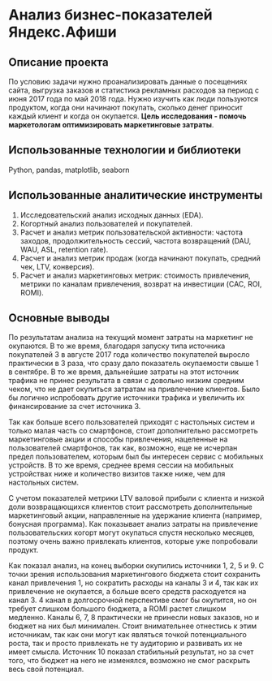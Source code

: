 # Анализ бизнес-показателей Яндекс.Афиши

## Описание проекта

По условию задачи нужно проанализировать данные о посещениях сайта, выгрузка заказов и статистика рекламных расходов за период с июня 2017 года по май 2018 года. Нужно изучить как люди пользуются продуктом, когда они начинают покупать, сколько денег приносит каждый клиент и когда он окупается. **Цель исследования - помочь маркетологам оптимизировать маркетинговые затраты**.

## Использованные технологии и библиотеки

Python, pandas, matplotlib, seaborn

## Использованные аналитические инструменты

1. Исследовательский анализ исходных данных (EDA).
2. Когортный анализ пользователей и покупателей.
3. Расчет и анализ метрик пользовательской активности: частота заходов, продолжительность сессий, частота возвращений (DAU, WAU, ASL, retention rate).
4. Расчет и анализ метрик продаж (когда начинают покупать, средний чек, LTV, конверсия).
5. Расчет и анализ маркетинговых метрик: стоимость привлечения, метрики по каналам привлечения, возврат на инвестиции (CAC, ROI, ROMI).

## Основные выводы

По результатам анализа на текущий момент затраты на маркетинг не окупаются. В то же время, благодаря запуску типа источника покупателей 3 в августе 2017 года количество покупателей выросло практически в 3 раза, что сразу дало показатель окупаемости свыше 1 в сентябре. В то же время, дальнейшие затраты на этот источник трафика не принес результата в связи с довольно низким средним чеком, что не дает окупиться затратам на привлечение клиентов. Было бы логично испробовать другие источники трафика и увеличить их финансирование за счет источника 3.

Так как больше всего пользователей приходят с настольных систем и только малая часть со смартфонов, стоит дополнительно рассмотреть маркетинговые акции и способы привлечения, нацеленные на пользователей смартфонов, так как, возможно, еще не исчерпан предел пользователем, которым был бы интересен сервис с мобильных устройств. В то же время, среднее время сессии на мобильных устройствах ниже и количество визитов также ниже, чем для настольных систем.

С учетом показателей метрики LTV валовой прибыли с клиента и низкой доли возвращающихся клиентов стоит рассмотреть дополнительные маркетинговый акции, направленные на удержание клиента (например, бонусная программа). Как показывает анализ затраты на привлечение пользовательских когорт могут окупаться спустя несколько месяцев, поэтому очень важно привлекать клиентов, которые уже попробовали продукт.

Как показал анализ, на конец выборки окупились источники 1, 2, 5 и 9. С точки зрения использования маркетингового бюджета стоит сохранить канал привлечения 1, но сократить расходы на каналы 3 и 4, так как их привлечение не окупается, а больше всего средств расходуется на канал 3. 4 канал в долгосрочной перспективе смог бы окупится, но он требует слишком большого бюджета, а ROMI растет слишком медленно. Каналы 6, 7, 8 практически не принесли новых заказов, но и бюджет на них был минимален. Стоит внимательнее отнестись к этим источникам, так как они могут как являться точкой потенциального роста, так и просто привлекать не ту аудиторию и развивать их не имеет смысла. Источник 10 показал стабильный результат, но за счет того, что бюджет на него не изменялся, возможно не смог раскрыть весь свой потенциал.
